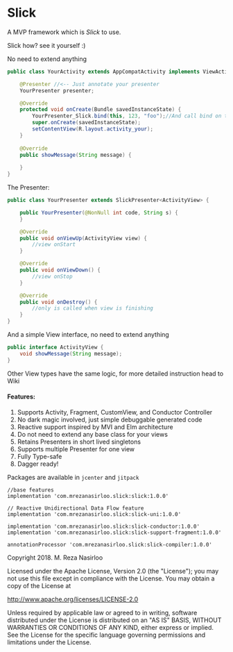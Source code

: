 # Slick

A MVP framework which is *Slick* to use.

Slick how? see it yourself :)

No need to extend anything
```java
public class YourActivity extends AppCompatActivity implements ViewActivity {

    @Presenter //<-- Just annotate your presenter
    YourPresenter presenter;

    @Override
    protected void onCreate(Bundle savedInstanceState) {
        YourPresenter_Slick.bind(this, 123, "foo");//And call bind on the generated class with your presenter args
        super.onCreate(savedInstanceState);
        setContentView(R.layout.activity_your);
    }
    
    @Override
    public showMessage(String message) {
        
    }
}
```
The Presenter:
```java
public class YourPresenter extends SlickPresenter<ActivityView> {

    public YourPresenter(@NonNull int code, String s) {
    }

    @Override
    public void onViewUp(ActivityView view) {
        //view onStart
    }

    @Override
    public void onViewDown() {
        //view onStop
    }

    @Override
    public void onDestroy() {
        //only is called when view is finishing
    }
}
```
And a simple View interface, no need to extend anything
```java
public interface ActivityView {
    void showMessage(String message);
}
```
Other View types have the same logic, for more detailed instruction head to Wiki

####  Features:

1. Supports Activity, Fragment, CustomView, and Conductor Controller
2. No dark magic involved, just simple debuggable generated code
3. Reactive support inspired by MVI and Elm architecture
4. Do not need to extend any base class for your views
5. Retains Presenters in short lived singletons
6. Supports multiple Presenter for one view
7. Fully Type-safe
8. Dagger ready!

Packages are available in `jcenter` and `jitpack`

```
//base features
implementation 'com.mrezanasirloo.slick:slick:1.0.0'

// Reactive Unidirectional Data Flow feature
implementation 'com.mrezanasirloo.slick:slick-uni:1.0.0'

implementation 'com.mrezanasirloo.slick:slick-conductor:1.0.0'
implementation 'com.mrezanasirloo.slick:slick-support-fragment:1.0.0'

annotationProcessor 'com.mrezanasirloo.slick:slick-compiler:1.0.0'
``` 

Copyright 2018. M. Reza Nasirloo

Licensed under the Apache License, Version 2.0 (the "License");
you may not use this file except in compliance with the License.
You may obtain a copy of the License at

   http://www.apache.org/licenses/LICENSE-2.0

Unless required by applicable law or agreed to in writing, software
distributed under the License is distributed on an "AS IS" BASIS,
WITHOUT WARRANTIES OR CONDITIONS OF ANY KIND, either express or implied.
See the License for the specific language governing permissions and
limitations under the License.